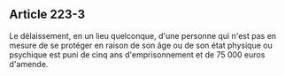 Article 223-3
----
Le délaissement, en un lieu quelconque, d'une personne qui n'est pas en mesure
de se protéger en raison de son âge ou de son état physique ou psychique est
puni de cinq ans d'emprisonnement et de 75 000 euros d'amende.
